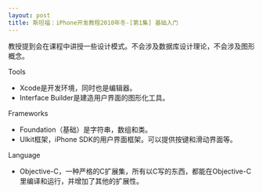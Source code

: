 ```yaml
---
layout: post
title: 斯坦福：iPhone开发教程2010年冬-[第1集] 基础入门
---
```

教授提到会在课程中讲授一些设计模式。不会涉及数据库设计理论，不会涉及图形概念。

Tools

<ul>
	<li>Xcode是开发环境，同时也是编辑器。</li>
	<li>Interface Builder是建造用户界面的图形化工具。</li>
</ul>

Frameworks

<ul>
	<li>Foundation（基础）是字符串，数组和类。</li>
	<li>Ulkit框架，iPhone SDK的用户界面框架。可以提供按键和滑动界面等。</li>
</ul>

Language

<ul>
	<li>Objective-C，一种严格的C扩展集，所有以C写的东西，都能在Objective-C里编译和运行，并增加了其他的扩展性。</li>
</ul>
